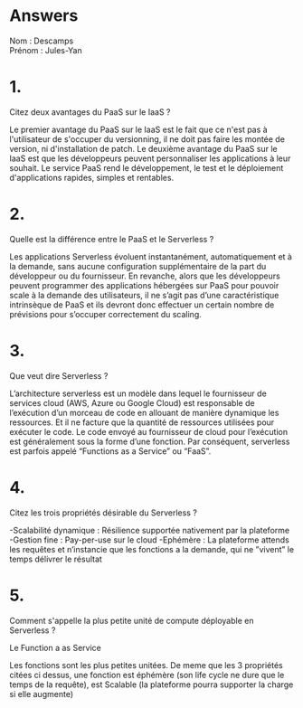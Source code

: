 # Answers

Nom : Descamps  
Prénom : Jules-Yan

# 1.
Citez deux avantages du PaaS sur le IaaS ?

Le premier avantage du PaaS sur le IaaS est le fait que ce n'est pas à l'utilisateur de s'occuper du versionning, il ne doit pas faire les montée de version, ni d'installation de patch.
Le deuxième avantage du PaaS sur le IaaS est que les développeurs peuvent personnaliser les applications à leur souhait. Le service PaaS rend le développement, le test et le déploiement d'applications rapides, simples et rentables.

# 2.
Quelle est la différence entre le PaaS et le Serverless ?

Les applications Serverless évoluent instantanément, automatiquement et à la demande, sans aucune configuration supplémentaire de la part du développeur ou du fournisseur. En revanche, alors que les développeurs peuvent programmer des applications hébergées sur PaaS pour pouvoir scale à la demande des utilisateurs, il ne s’agit pas d’une caractéristique intrinsèque de PaaS et ils devront donc  effectuer un certain nombre de prévisions pour s’occuper correctement du scaling.


# 3.
Que veut dire Serverless ?

L’architecture serverless est un modèle dans lequel le fournisseur de services cloud (AWS, Azure ou Google Cloud) est responsable de l’exécution d’un morceau de code en allouant de manière dynamique les ressources. Et il ne facture que la quantité de ressources utilisées pour exécuter le code.  Le code envoyé au fournisseur de cloud pour l’exécution est généralement sous la forme d’une fonction. Par conséquent, serverless est parfois appelé “Functions as a Service” ou “FaaS”.

# 4.
Citez les trois propriétés désirable du Serverless ?

-Scalabilité dynamique : Résilience supportée nativement par la plateforme
-Gestion fine : Pay-per-use sur le cloud
-Ephémère : La plateforme attends les requêtes et n’instancie que les fonctions a la demande, qui ne ”vivent” le temps délivrer le résultat

# 5.
Comment s'appelle la plus petite unité de compute déployable en Serverless ?


Le Function a as Service

Les fonctions sont les plus petites unitées. De meme que les 3 propriétés citées ci dessus, une fonction est éphémère (son life cycle ne dure que le temps de la requête), est Scalable (la plateforme pourra supporter la charge si elle augmente)

